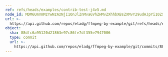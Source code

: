 ```yaml
---
ref: refs/heads/examples/contrib-test-j4v5.md
node_id: MDM6UmVmMzYwNzAzNjI1OnJlZnMvaGVhZHMvZXhhbXBsZXMvY29udHJpYi10ZXN0LWo0djUubWQ=
url: >-
  https://api.github.com/repos/eladg/ffmpeg-by-example/git/refs/heads/examples/contrib-test-j4v5.md
object:
  sha: 88dfc6a95120d21863e97c86fe7df355e7947006
  type: commit
  url: >-
    https://api.github.com/repos/eladg/ffmpeg-by-example/git/commits/88dfc6a95120d21863e97c86fe7df355e7947006
---
```

